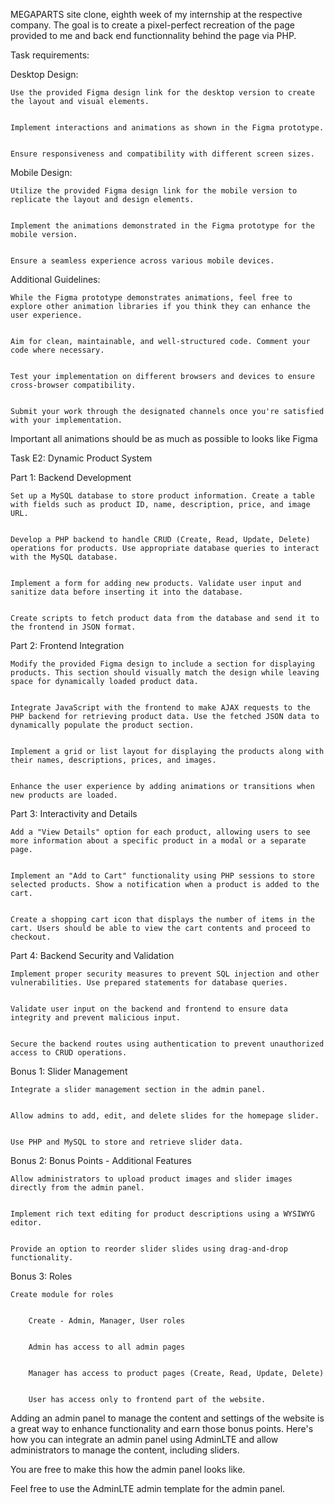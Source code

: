 MEGAPARTS site clone, eighth week of my internship at the respective company. The goal is to create a pixel-perfect recreation of the page provided to me and back end functionnality behind the page via PHP.

Task requirements:


Desktop Design:


    Use the provided Figma design link for the desktop version to create the layout and visual elements.


    Implement interactions and animations as shown in the Figma prototype.


    Ensure responsiveness and compatibility with different screen sizes.


Mobile Design:


    Utilize the provided Figma design link for the mobile version to replicate the layout and design elements.


    Implement the animations demonstrated in the Figma prototype for the mobile version.


    Ensure a seamless experience across various mobile devices.


Additional Guidelines:


    While the Figma prototype demonstrates animations, feel free to explore other animation libraries if you think they can enhance the user experience.


    Aim for clean, maintainable, and well-structured code. Comment your code where necessary.


    Test your implementation on different browsers and devices to ensure cross-browser compatibility.


    Submit your work through the designated channels once you're satisfied with your implementation.


Important all animations should be as much as possible to looks like Figma


Task E2: Dynamic Product System


Part 1: Backend Development


    Set up a MySQL database to store product information. Create a table with fields such as product ID, name, description, price, and image URL.


    Develop a PHP backend to handle CRUD (Create, Read, Update, Delete) operations for products. Use appropriate database queries to interact with the MySQL database.


    Implement a form for adding new products. Validate user input and sanitize data before inserting it into the database.


    Create scripts to fetch product data from the database and send it to the frontend in JSON format.


Part 2: Frontend Integration


    Modify the provided Figma design to include a section for displaying products. This section should visually match the design while leaving space for dynamically loaded product data.


    Integrate JavaScript with the frontend to make AJAX requests to the PHP backend for retrieving product data. Use the fetched JSON data to dynamically populate the product section.


    Implement a grid or list layout for displaying the products along with their names, descriptions, prices, and images.


    Enhance the user experience by adding animations or transitions when new products are loaded.


Part 3: Interactivity and Details


    Add a "View Details" option for each product, allowing users to see more information about a specific product in a modal or a separate page.


    Implement an "Add to Cart" functionality using PHP sessions to store selected products. Show a notification when a product is added to the cart.


    Create a shopping cart icon that displays the number of items in the cart. Users should be able to view the cart contents and proceed to checkout.


Part 4: Backend Security and Validation


    Implement proper security measures to prevent SQL injection and other vulnerabilities. Use prepared statements for database queries.


    Validate user input on the backend and frontend to ensure data integrity and prevent malicious input.


    Secure the backend routes using authentication to prevent unauthorized access to CRUD operations.


Bonus 1: Slider Management


    Integrate a slider management section in the admin panel.


    Allow admins to add, edit, and delete slides for the homepage slider.


    Use PHP and MySQL to store and retrieve slider data.


Bonus 2: Bonus Points - Additional Features


    Allow administrators to upload product images and slider images directly from the admin panel.


    Implement rich text editing for product descriptions using a WYSIWYG editor.


    Provide an option to reorder slider slides using drag-and-drop functionality.


Bonus 3: Roles


    Create module for roles


        Create - Admin, Manager, User roles


        Admin has access to all admin pages


        Manager has access to product pages (Create, Read, Update, Delete)


        User has access only to frontend part of the website.


Adding an admin panel to manage the content and settings of the website is a great way to enhance functionality and earn those bonus points. Here's how you can integrate an admin panel using AdminLTE and allow administrators to manage the content, including sliders.

You are free to make this how the admin panel looks like.

Feel free to use the AdminLTE admin template for the admin panel.
